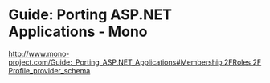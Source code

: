 <!--
id: 184798016
link: http://kevinisom.info/post/184798016/guide-porting-asp-net-applications-mono
slug: guide-porting-asp-net-applications-mono
date: Fri Sep 11 2009 10:12:10 GMT+1200 (NZST)
raw: {"blog_name":"kevinisom","id":184798016,"post_url":"http://kevinisom.info/post/184798016/guide-porting-asp-net-applications-mono","slug":"guide-porting-asp-net-applications-mono","type":"link","date":"2009-09-10 22:12:10 GMT","timestamp":1252620730,"state":"published","format":"html","reblog_key":"TmFMW5NT","tags":[],"short_url":"http://tmblr.co/Zw68YyB0yj0","highlighted":[],"feed_item":"http://www.mono-project.com/Guide:_Porting_ASP.NET_Applications#Membership.2FRoles.2FProfile_provider_schema","from_feed_id":"650234","note_count":0,"title":"Guide: Porting ASP.NET Applications - Mono","url":"http://www.mono-project.com/Guide:_Porting_ASP.NET_Applications#Membership.2FRoles.2FProfile_provider_schema","description":""}
publish: 2009-09-011
tags: 
title: Guide: Porting ASP.NET Applications - Mono
-->


Guide: Porting ASP.NET Applications - Mono
==========================================

<http://www.mono-project.com/Guide:_Porting_ASP.NET_Applications#Membership.2FRoles.2FProfile_provider_schema>

